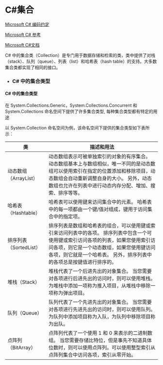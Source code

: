 # C#集合

[Microsoft C# 编码约定](https://learn.microsoft.com/zh-cn/dotnet/csharp/fundamentals/coding-style/coding-conventions)

[Microsoft C# 参考](https://learn.microsoft.com/zh-cn/previous-versions/visualstudio/visual-studio-2012/618ayhy6(v=vs.110))

[Microsoft C#文档](https://learn.microsoft.com/zh-cn/dotnet/csharp/)

C# 中的集合类（Collection）是专门用于数据存储和检索的类，类中提供了对栈（stack）、队列（queue）、列表（list）和哈希表（hash table）的支持。大多数集合类都实现了相同的接口。



- ### C# 中的集合类型


> 

#### C# 中的集合类型

在 System.Collections.Generic，System.Collections.Concurrent 和 System.Collections 命名空间下提供了许多集合类型, 每种集合类型都有特定的用途

以 System.Collection 命名空间为例，该命名空间下提供的集合类型如下表所示：

| 类                     | 描述和用法                                                   |
| ---------------------- | ------------------------------------------------------------ |
| 动态数组（ArrayList）  | 动态数组表示可被单独索引的对象的有序集合。 动态数组基本上与数组相似，唯一不同的是动态数组可以使用索引在指定的位置添加和移除项目，动态数组会自动重新调整自身的大小。 另外，动态数组也允许在列表中进行动态内存分配、增加、搜索、排序等等。 |
| 哈希表（Hashtable）    | 哈希表可以使用键来访问集合中的元素。 哈希表中的每一项都由一个键/值对组成，键用于访问集合中的指定项。 |
| 排序列表（SortedList） | 排序列表是数组和哈希表的组合，可以使用键或索引来访问列表中的各项。 排序列表中包含一个可使用键或索引访问各项的列表，如果您使用索引访问各项，则它是一个动态数组，如果您使用键访问各项，则它就是一个哈希表。 另外，排序列表中的各项总是按键值进行排序的。 |
| 堆栈（Stack）          | 堆栈代表了一个后进先出的对象集合。 当您需要对各项进行后进先出的访问时，则可以使用堆栈。为堆栈中添加一项称为推入项目，从堆栈中移除一项称为弹出项目。 |
| 队列（Queue）          | 队列代表了一个先进先出的对象集合。 当您需要对各项进行先进先出的访问时，则可以使用队列。为队列中添加项目称为入队，为队列中移除项目称为出队。 |
| 点阵列（BitArray）     | 点阵列代表了一个使用 1 和 0 来表示的二进制数组。 当您需要存储比特位，但是事先不知道具体位数时，则可以使用点阵列。可以使用整型索引从点阵列集合中访问各项，索引从零开始。 |

